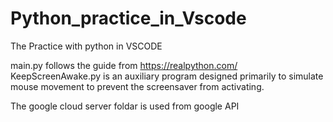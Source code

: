 # Python_practice_in_Vscode
The Practice with python in VSCODE


main.py follows the guide from https://realpython.com/
KeepScreenAwake.py is an auxiliary program designed primarily to simulate mouse movement to prevent the screensaver from activating.

The google cloud server foldar is used from google API

